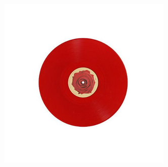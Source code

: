  ![afftdvinyl](https://github.com/keIIic/keIIic/blob/main/cf6fc2ab11e2becac86edf8aa5d8bfbd%20(1).jpg)  
   
ᅠᅠ  ᅠᅠ ᅠ ᅠ ᅠ ᅠ ᅠ ᅠ ᅠ ᅠ ᅠ ᅠ ᅠ ᅠ ᅠ ᅠ ᅠ ᅠ ᅠ ᅠ ᅠ ᅠ ᅠ ᅠ ᅠ ᅠ ᅠ ᅠ ᅠ ᅠ    <img src="https://komarev.com/ghpvc/?username=keIIic&style=left&color=ff0819" alt=""/> 
       ᅠ ᅠ ᅠ ᅠ ᅠ    
ᅠ ᅠ ᅠᅠ ᅠ ᅠ ᅠ ᅠ ᅠ



ᅠ ᅠ
ᅠ

ᅠ
ᅠ
ᅠ ᅠ ᅠᅠ ᅠ ᅠ ᅠ ᅠ ᅠ ᅠ ᅠ 

